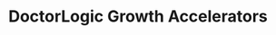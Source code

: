 ---
layout: components
title: DoctorLogic Growth Accelerators
description: "Our team of seasoned medical content writers blends their talents in medical and digital marketing to deliver custom SEO rich local content. We then use Content Multiplier to amplify the most relevant and engaging content pages for patients and search engines."
meta_image: "/img/meta/social-reputation.jpg"
gsap: true
custom_js: growth-accelerators
page_class:
- class: growth-accelerators
product: "growth accelerators"
permalink: "/products/growth-accelerators"
hs_form_id: "75c57a13-9090-4db1-acd0-be51d1a76f7e"
page_sections:
- component: hero-1
  component_css: hero
  class: hero-sample
  headline: "Accelerate Practice Growth"
  text: "For today’s medical practice, fast growth is the optimal goal but may seem in the stars. With the right winning formula you can grow as fast as you want. Our Growth Accelerators are a solid return on investment and when added to your marketing plan can help your medical practice reach new heights."
  btn:
  img: "/img/products/growth-accelerators/hero-img.svg"
- component: image-group
  component_css: image-group
  class: growth-accelerators__image-group--1
  headline: "Dedicated Managed Chat"
  text: "Your website is a lead generation engine and you have visitors coming in all the time but you’re not always there to greet them. With Managed Chat never miss a conversation and convert your valuable website traffic into leads."
  btn:
  - btn-link: "/products/growth-accelerators/managed-chat"
    btn-label: Learn More
  items:
  - class: image-group__image--1
    img: true
    src: /img/products/growth-accelerators/chat-1.svg
    alt-text: "DoctorLogic Managed Chat" 
  - class: image-group__image--2
    img: true
    src: /img/products/growth-accelerators/chat-2.svg
    alt-text: "DoctorLogic Managed Chat"
  - class: image-group__image--3
    img: true
    src: /img/products/growth-accelerators/chat-3.svg
    alt-text: "DoctorLogic Managed Chat"
  - class: image-group__image--4
    img: true
    src: /img/products/growth-accelerators/chat-4.svg
    alt-text: "DoctorLogic Managed Chat" 
  - class: image-group__image--5
    img: true
    src: /img/products/growth-accelerators/chat-5.svg
    alt-text: "DoctorLogic Managed Chat" 
  - class: image-group__image--6
    img: true
    src: /img/products/growth-accelerators/chat-6.svg
    alt-text: "DoctorLogic Managed Chat"      
- component: feature-1
  component_css: feature
  headline: "Increase Reach With Paid Advertising"
  class: growth-accelerators__feature--1
  text: "As more and more patients turn to search engines to find a doctor or more information on a certain medical procedure, it’s important to be where they’re looking. With Paid Advertising we can build targeted online campaigns that achieve maximum ROI for your medical practice."
  btn:
  - btn-link: /products/growth-accelerators/paid-advertising
    btn-label: Learn More
  img: "/img/products/growth-accelerators/paid-advertising.jpg"
  img_alignment: "Right"
- component: feature-1
  component_css: feature
  headline: "Healthcare Content Marketing"
  class: growth-accelerators__feature--2
  text: "The driver behind many elements of a successful marketing plan is Content Marketing. Content is essential to introducing patients to your practice with educational information and can dramatically impact your organic search results, SEO, rankings and keywords."
  btn:
  - btn-link: #
    btn-label: Learn More
  img: "/img/products/growth-accelerators/content-marketing.jpg"
  img_alignment: "Left"
- component: feature-1
  component_css: feature
  headline: "Build Trust With Video"
  class: growth-accelerators__feature--3
  text: "Video has been proven to demand more consumer attention than any other medium and is the best channel to build trust and increase awareness around your medical practice. To really stand out from your competition, and increase traffic to your website video should be part of your marketing strategy."
  btn:
  - btn-link: /products/growth-accelerators/video-content
    btn-label: Learn More
  img: "/img/products/growth-accelerators/video-marketing.jpg"
  img_alignment: "Right"
---
